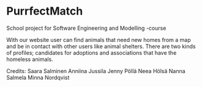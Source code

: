 # PurrfectMatch

School project for Software Engineering and Modelling -course

With our website user can find animals that need new homes from a map and be in contact with other users like animal shelters. There are two kinds of profiles; candidates for adoptions and associations that have the homeless animals.

Credits: Saara Salminen Anniina Jussila Jenny Pöllä Neea Hölsä Nanna Salmela Minna Nordqvist

